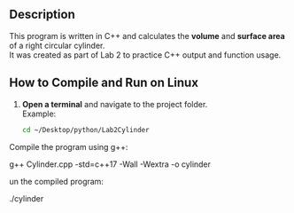 ## Description
This program is written in C++ and calculates the **volume** and **surface area** of a right circular cylinder.  
It was created as part of Lab 2 to practice C++ output and function usage.

## How to Compile and Run on Linux

1. **Open a terminal** and navigate to the project folder.  
   Example:
   ```bash
   cd ~/Desktop/python/Lab2Cylinder
Compile the program using g++:

g++ Cylinder.cpp -std=c++17 -Wall -Wextra -o cylinder

un the compiled program:

./cylinder

